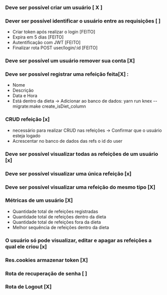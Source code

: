 ### Deve ser possível criar um usuário [ X ]

### Dever ser possível identificar o usuário entre as requisições [ ]

- Criar token após realizar o login [FEITO]
- Expira em 5 dias [FEITO]
- Autentificação com JWT [FEITO]
- Finalizar rota POST user/login/:id [FEITO]

### Deve ser possível um usuário remover sua conta [X]

### Deve ser possível registrar uma refeição feita[X] :

- Nome
- Descrição
- Data e Hora
- Está dentro da dieta -> Adicionar ao banco de dados:
  yarn run knex -- migrate:make create_isDiet_column

### CRUD refeição [x]

- necessário para realizar CRUD nas refeições -> Confirmar que o usuário esteja logado
- Acrescentar no banco de dados das refs o id do user

### Deve ser possível visualizar todas as refeições de um usuário [x]

### Deve ser possível visualizar uma única refeição [x]

### Deve ser possível visualizar uma refeição do mesmo tipo [X]

### Métricas de um usuário [X]

- Quantidade total de refeições registradas
- Quantidade total de refeições dentro da dieta
- Quantidade total de refeições fora da dieta
- Melhor sequência de refeições dentro da dieta

### O usuário só pode visualizar, editar e apagar as refeições a qual ele criou [x]

### Res.cookies armazenar token [X]

### Rota de recuperação de senha [ ]

### Rota de Logout [X]
